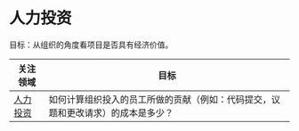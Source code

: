 # 人力投资

目标：从组织的角度看项目是否具有经济价值。

| 关注领域 | 目标 |
| --- | --- |
| [人力投资](labor-investment.md) | 如何计算组织投入的员工所做的贡献（例如：代码提交，议题和更改请求）的成本是多少？ |
